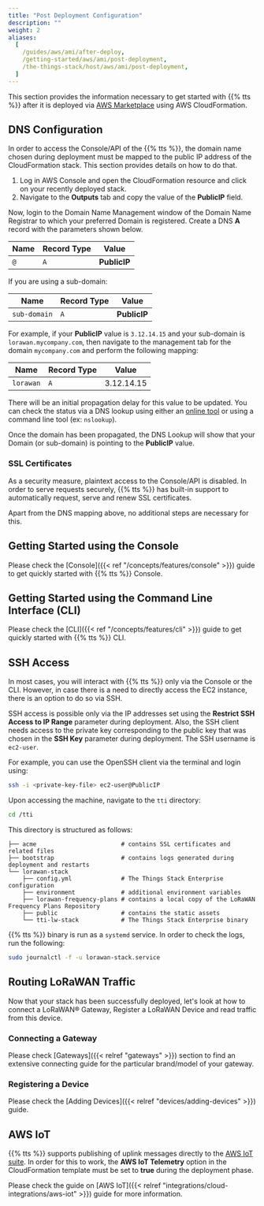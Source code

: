 ```yaml
---
title: "Post Deployment Configuration"
description: ""
weight: 2
aliases:
  [
    /guides/aws/ami/after-deploy,
    /getting-started/aws/ami/post-deployment,
    /the-things-stack/host/aws/ami/post-deployment,
  ]
---
```


This section provides the information necessary to get started with {{% tts %}} after it is deployed via [AWS Marketplace](https://aws.amazon.com/marketplace/pp/The-Things-Industries-The-Things-Enterprise-Stack/B081HZKDJ4) using AWS CloudFormation.

<!--more-->

## DNS Configuration

In order to access the Console/API of the {{% tts %}}, the domain name chosen during deployment must be mapped to the public IP address of the CloudFormation stack. This section provides details on how to do that.

1. Log in AWS Console and open the CloudFormation resource and click on your recently deployed stack.
2. Navigate to the **Outputs** tab and copy the value of the **PublicIP** field.

Now, login to the Domain Name Management window of the Domain Name Registrar to which your preferred Domain is registered. Create a DNS **A** record with the parameters shown below.

| **Name** | **Record Type** | **Value**    |
| -------- | --------------- | ------------ |
| `@`      | `A`             | **PublicIP** |

If you are using a sub-domain:

| **Name**     | **Record Type** | **Value**    |
| ------------ | --------------- | ------------ |
| `sub-domain` | `A`             | **PublicIP** |

For example, if your **PublicIP** value is `3.12.14.15` and your sub-domain is `lorawan.mycompany.com`, then navigate to the management tab for the domain `mycompany.com` and perform the following mapping:

| **Name**  | **Record Type** | **Value**  |
| --------- | --------------- | ---------- |
| `lorawan` | `A`             | 3.12.14.15 |

There will be an initial propagation delay for this value to be updated. You can check the status via a DNS lookup using either an [online tool](https://network-tools.webwiz.net/nslookup.htm) or using a command line tool (ex: `nslookup`).

Once the domain has been propagated, the DNS Lookup will show that your Domain (or sub-domain) is pointing to the **PublicIP** value.

### SSL Certificates

As a security measure, plaintext access to the Console/API is disabled. In order to serve requests securely, {{% tts %}} has built-in support to automatically request, serve and renew SSL certificates.

Apart from the DNS mapping above, no additional steps are necessary for this.

## Getting Started using the Console

Please check the [Console]({{< ref "/concepts/features/console" >}}) guide to get quickly started with {{% tts %}} Console.

## Getting Started using the Command Line Interface (CLI)

Please check the [CLI]({{< ref "/concepts/features/cli" >}}) guide to get quickly started with {{% tts %}} CLI.

## SSH Access

In most cases, you will interact with {{% tts %}} only via the Console or the CLI. However, in case there is a need to directly access the EC2 instance, there is an option to do so via SSH.

SSH access is possible only via the IP addresses set using the **Restrict SSH Access to IP Range** parameter during deployment. Also, the SSH client needs access to the private key corresponding to the public key that was chosen in the **SSH Key** parameter during deployment. The SSH username is `ec2-user`.

For example, you can use the OpenSSH client via the terminal and login using:

```bash
ssh -i <private-key-file> ec2-user@PublicIP
```

Upon accessing the machine, navigate to the `tti` directory:

```bash
cd /tti
```

This directory is structured as follows:

```
├── acme                        # contains SSL certificates and related files
├── bootstrap                   # contains logs generated during deployment and restarts
└── lorawan-stack
    ├── config.yml              # The Things Stack Enterprise configuration
    ├── environment             # additional environment variables
    ├── lorawan-frequency-plans # contains a local copy of the LoRaWAN Frequency Plans Repository
    ├── public                  # contains the static assets
    └── tti-lw-stack            # The Things Stack Enterprise binary
```

{{% tts %}} binary is run as a `systemd` service. In order to check the logs, run the following:

```bash
sudo journalctl -f -u lorawan-stack.service
```

## Routing LoRaWAN Traffic

Now that your stack has been successfully deployed, let's look at how to connect a LoRaWAN® Gateway, Register a LoRaWAN Device and read traffic from this device.

### Connecting a Gateway

Please check [Gateways]({{< relref "gateways" >}}) section to find an extensive connecting guide for the particular brand/model of your gateway.

### Registering a Device

Please check the [Adding Devices]({{< relref "devices/adding-devices" >}}) guide.

## AWS IoT

{{% tts %}} supports publishing of uplink messages directly to the [AWS IoT suite](https://aws.amazon.com/iot/). In order for this to work, the **AWS IoT Telemetry** option in the CloudFormation template must be set to **true** during the deployment phase.

Please check the guide on [AWS IoT]({{< relref "integrations/cloud-integrations/aws-iot" >}}) guide for more information.
